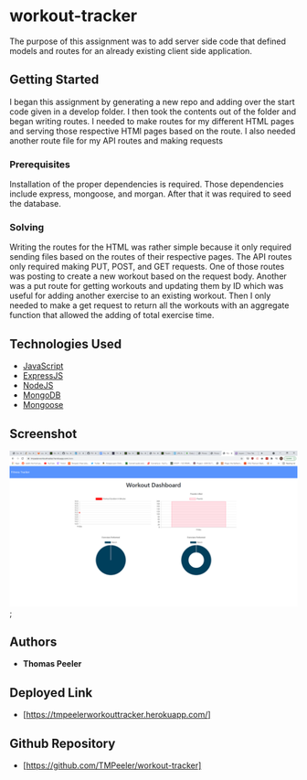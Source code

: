 # workout-tracker
The purpose of this assignment was to add server side code that defined models and routes for an already existing client side application.


## Getting Started
I began this assignment by generating a new repo and adding over the start code given in a develop folder. I then took the contents out of the folder and began writing routes. I needed to make routes for my different HTML pages and serving those respective HTMl pages based on the route. I also needed another route file for my API routes and making requests

### Prerequisites
Installation of the proper dependencies is required. Those dependencies include express, mongoose, and morgan. After that it was required to seed the database.


### Solving
Writing the routes for the HTML was rather simple because it only required sending files based on the routes of their respective pages. The API routes only required making PUT, POST, and GET requests. One of those routes was posting to create a new workout based on the request body. Another was a put route for getting workouts and updating them by ID which was useful for adding another exercise to an existing workout. Then I only needed to make a get request to return all the workouts with an aggregate function that allowed the adding of total exercise time.


## Technologies Used

* [JavaScript](https://www.javascript.com/)
* [ExpressJS](https://expressjs.com/)
* [NodeJS](https://nodejs.org/en/)
* [MongoDB](https://www.mongodb.com/)
* [Mongoose](https://mongoosejs.com/docs/)



## Screenshot 

![screenshot](fitnessTracker.png);


## Authors
* **Thomas Peeler** 


## Deployed Link

- [https://tmpeelerworkouttracker.herokuapp.com/]


## Github Repository
- [https://github.com/TMPeeler/workout-tracker]